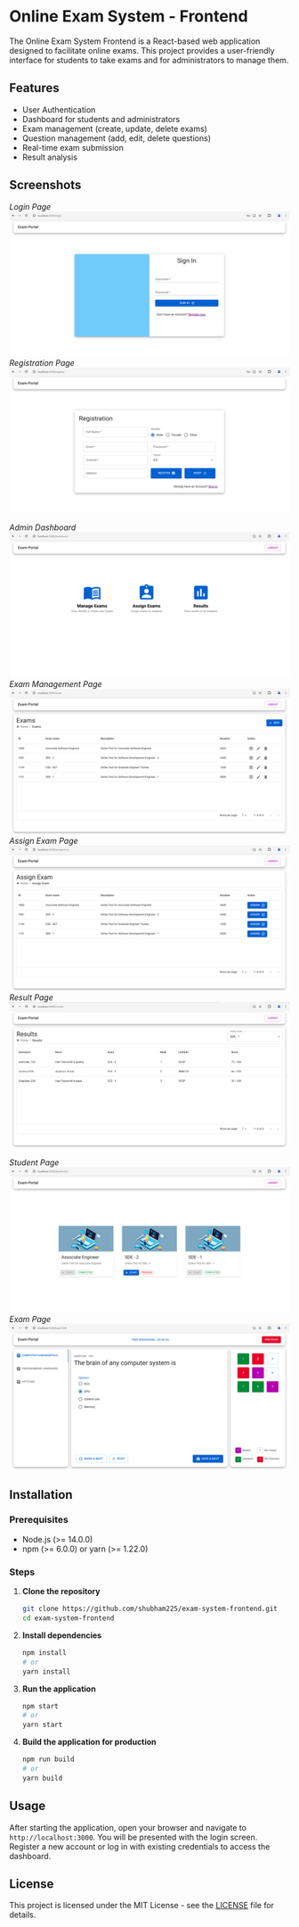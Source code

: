 # Online Exam System - Frontend 
The Online Exam System Frontend is a React-based web application designed to facilitate online exams. This project provides a user-friendly interface for students to take exams and for administrators to manage them.



## Features
- User Authentication
- Dashboard for students and administrators
- Exam management (create, update, delete exams)
- Question management (add, edit, delete questions)
- Real-time exam submission
- Result analysis

## Screenshots
*Login Page*
![Login Page](./screenshots/login-page.png)
*Registration Page*
![Registration Page](./screenshots/registration-page.png)

<!-- ### Admin Login -->
*Admin Dashboard*
![Admin Dashboard](./screenshots/admin-dashboard.png)
*Exam Management Page*
![Exam Management Page](./screenshots/exams-page.png)
*Assign Exam Page*
![Assign Exam Page](./screenshots/assign-exams.png)
*Result Page*
![Result Page](./screenshots/results-page.png)

<!-- ### Student Login -->
*Student Page*
![Student Page](./screenshots/student-exam-page.png)
*Exam Page*
![Exam Page](./screenshots/main-test-page.png)

## Installation

### Prerequisites
- Node.js (>= 14.0.0)
- npm (>= 6.0.0) or yarn (>= 1.22.0)

### Steps
1. **Clone the repository**
    ```bash
    git clone https://github.com/shubham225/exam-system-frontend.git
    cd exam-system-frontend
    ```

2. **Install dependencies**
    ```bash
    npm install
    # or
    yarn install
    ```

3. **Run the application**
    ```bash
    npm start
    # or
    yarn start
    ```

4. **Build the application for production**
    ```bash
    npm run build
    # or
    yarn build
    ```

## Usage
After starting the application, open your browser and navigate to `http://localhost:3000`. You will be presented with the login screen. Register a new account or log in with existing credentials to access the dashboard.

## License
This project is licensed under the MIT License - see the [LICENSE](LICENSE.md) file for details.